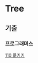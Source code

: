 # Tree


## 기출
### 프로그래머스
[110 옮기기](https://school.programmers.co.kr/learn/courses/30/lessons/77886)
<br>
